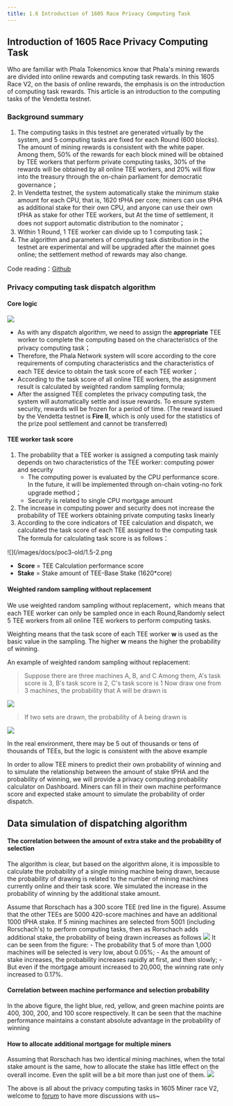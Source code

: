 ```yaml
---
title: 1.6 Introduction of 1605 Race Privacy Computing Task
---
```

## Introduction of 1605 Race Privacy Computing Task
Who are familiar with Phala Tokenomics know that Phala's mining rewards are divided into online rewards and computing task rewards. In this 1605 Race V2, on the basis of online rewards, the emphasis is on the introduction of computing task rewards. This article is an introduction to the computing tasks of the Vendetta testnet.

### Background summary
1. The computing tasks in this testnet are generated virtually by the system, and 5 computing tasks are fixed for each Round (600 blocks). The amount of mining rewards is consistent with the white paper. Among them, 50% of the rewards for each block mined will be obtained by TEE workers that perform private computing tasks, 30% of the rewards will be obtained by all online TEE workers, and 20% will flow into the treasury through the on-chain parliament for democratic governance；
2. In Vendetta testnet, the system automatically stake the minimum stake amount for each CPU, that is, 1620 tPHA per core; miners can use tPHA as additional stake for their own CPU, and anyone can use their own tPHA as stake for other TEE workers, but At the time of settlement, it does not support automatic distribution to the nominator；
3. Within 1 Round, 1 TEE worker can divide up to 1 computing task；
4. The algorithm and parameters of computing task distribution in the testnet are experimental and will be upgraded after the mainnet goes online; the settlement method of rewards may also change.

Code reading：[Github](https://github.com/Phala-Network/phala-blockchain/blob/master/pruntime/enclave/src/system/comp_election.rs)
### Privacy computing task dispatch algorithm
#### Core logic
![](/images/docs/poc3-old/1.5-1.png)
- As with any dispatch algorithm, we need to assign the **appropriate** TEE worker to complete the computing based on the characteristics of the privacy computing task；
- Therefore, the Phala Network system will score according to the core requirements of computing characteristics and the characteristics of each TEE device to obtain the task score of each TEE worker；
- According to the task score of all online TEE workers, the assignment result is calculated by weighted random sampling formula;
- After the assigned TEE completes the privacy computing task, the system will automatically settle and issue rewards. To ensure system security, rewards will be frozen for a period of time. (The reward issued by the Vendetta testnet is **Fire II**, which is only used for the statistics of the prize pool settlement and cannot be transferred)
#### TEE worker task score
1. The probability that a TEE worker is assigned a computing task mainly depends on two characteristics of the TEE worker: computing power and security
    - The computing power is evaluated by the CPU performance score. In the future, it will be implemented through on-chain voting-no fork upgrade method；
    - Security is related to single CPU mortgage amount
2. The increase in computing power and security does not increase the probability of TEE workers obtaining private computing tasks linearly
3. According to the core indicators of TEE calculation and dispatch, we calculated the task score of each TEE assigned to the computing task
The formula for calculating task score is as follows：

![](/images/docs/poc3-old/1.5-2.png

- **Score** = TEE Calculation performance score
- **Stake** = Stake amount of TEE-Base Stake (1620*core)

#### Weighted random sampling without replacement
We use weighted random sampling without replacement，which means that each TEE worker can only be sampled once in each Round,Randomly select 5 TEE workers from all online TEE workers to perform computing tasks.

Weighting means that the task score of each TEE worker **w** is used as the basic value in the sampling. The higher **w** means the higher the probability of winning.

An example of weighted random sampling without replacement:
>Suppose there are three machines A, B, and C
>Among them, A's task score is 3, B's task score is 2, C's task score is 1
>Now draw one from 3 machines, the probability that A will be drawn is

![](/images/docs/poc3-old/1.5-3.png)

>If two sets are drawn, the probability of A being drawn is

![](/images/docs/poc3-old/1.5-4.png)

In the real environment, there may be 5 out of thousands or tens of thousands of TEEs, but the logic is consistent with the above example

In order to allow TEE miners to predict their own probability of winning and to simulate the relationship between the amount of stake tPHA and the probability of winning, we will provide a privacy computing probability calculator on Dashboard. Miners can fill in their own machine performance score and expected stake amount to simulate the probability of order dispatch.

## Data simulation of dispatching algorithm
#### The correlation between the amount of extra stake and the probability of selection

The algorithm is clear, but based on the algorithm alone, it is impossible to calculate the probability of a single mining machine being drawn, because the probability of drawing is related to the number of mining machines currently online and their task score. We simulated the increase in the probability of winning by the additional stake amount.

Assume that Rorschach has a 300 score TEE (red line in the figure). Assume that the other TEEs are 5000 420-score machines and have an additional 1000 tPHA stake. If 5 mining machines are selected from 5001 (including Rorschach's) to perform computing tasks, then as Rorschach adds additional stake, the probability of being drawn increases as follows
![](/images/docs/poc3-old/1.5-5.png)
    It can be seen from the figure:
    - The probability that 5 of more than 1,000 machines will be selected is very low, about 0.05%;
    - As the amount of stake increases, the probability increases rapidly at first, and then slowly;
    - But even if the mortgage amount increased to 20,000, the winning rate only increased to 0.17%.

#### Correlation between machine performance and selection probability

In the above figure, the light blue, red, yellow, and green machine points are 400, 300, 200, and 100 score respectively. It can be seen that the machine performance maintains a constant absolute advantage in the probability of winning

#### How to allocate additional mortgage for multiple miners

Assuming that Rorschach has two identical mining machines, when the total stake amount is the same, how to allocate the stake has little effect on the overall income. Even the split will be a bit more than just one of them.
![](/images/docs/poc3-old/1.5-6.png)

The above is all about the privacy computing tasks in 1605 Miner race V2, welcome to [forum](https://forum.phala.network/) to have more discussions with us~

